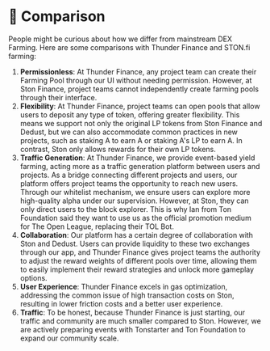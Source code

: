 # 🙌 Comparison

People might be curious about how we differ from mainstream DEX Farming. Here are some comparisons with Thunder Finance and STON.fi farming:

1. **Permissionless**: At Thunder Finance, any project team can create their Farming Pool through our UI without needing permission. However, at Ston Finance, project teams cannot independently create farming pools through their interface.
2. **Flexibility**: At Thunder Finance, project teams can open pools that allow users to deposit any type of token, offering greater flexibility. This means we support not only the original LP tokens from Ston Finance and Dedust, but we can also accommodate common practices in new projects, such as staking A to earn A or staking A's LP to earn A. In contrast, Ston only allows rewards for their own LP tokens.
3. **Traffic Generation**: At Thunder Finance, we provide event-based yield farming, acting more as a traffic generation platform between users and projects. As a bridge connecting different projects and users, our platform offers project teams the opportunity to reach new users. Through our whitelist mechanism, we ensure users can explore more high-quality alpha under our supervision. However, at Ston, they can only direct users to the block explorer. This is why Ian from Ton Foundation said they want to use us as the official promotion medium for The Open League, replacing their TOL Bot.
4. **Collaboration**: Our platform has a certain degree of collaboration with Ston and Dedust. Users can provide liquidity to these two exchanges through our app, and Thunder Finance gives project teams the authority to adjust the reward weights of different pools over time, allowing them to easily implement their reward strategies and unlock more gameplay options.
5. **User Experience**: Thunder Finance excels in gas optimization, addressing the common issue of high transaction costs on Ston, resulting in lower friction costs and a better user experience.
6. **Traffic**: To be honest, because Thunder Finance is just starting, our traffic and community are much smaller compared to Ston. However, we are actively preparing events with Tonstarter and Ton Foundation to expand our community scale.
